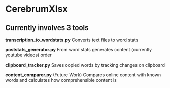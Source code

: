 # CerebrumXlsx

## Currently involves 3 tools

**transcription_to_wordstats.py** Converts text files to word stats

**poststats_generator.py** From word stats generates content (currently youtube videos) order

**clipboard_tracker.py**  Saves copied words by tracking changes on clipboard

**content_comparer.py**  (Future Work) Compares online content with known words and calculates how comprehensible content is

